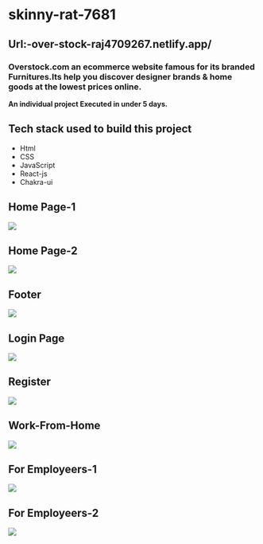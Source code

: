 # skinny-rat-7681



<h2>Url:-over-stock-raj4709267.netlify.app/</h2>



<h3>Overstock.com an ecommerce website famous for its branded Furnitures.Its help you discover designer brands &amp; home goods at the lowest prices online.</h3>

<b>An individual project Executed in under 5 days.
</b>

<h2>Tech stack used to build this project</h2>
    <ul>
        <li>Html</li>
        <li>CSS</li>
        <li>JavaScript</li>
        <li>React-js</li>
        <li>Chakra-ui</li>
    </ul>

## Home Page-1

<img src="./master/overstock/public/homepage1.png" >

## Home Page-2

<img  src="./monster/public/homepage-2.png">

## Footer

<img src="./monster/public/footer.png">

## Login Page

<img src="./monster/public/login.png" >

## Register

<img src="./monster/public/register.png">

## Work-From-Home

<img src="./monster/public/work-from-home-jobs.png">

## For Employeers-1

<img src="./monster/public/foremployeers-1.png" >

## For Employeers-2

<img src="./monster/public/foremployeers-2.png" >
